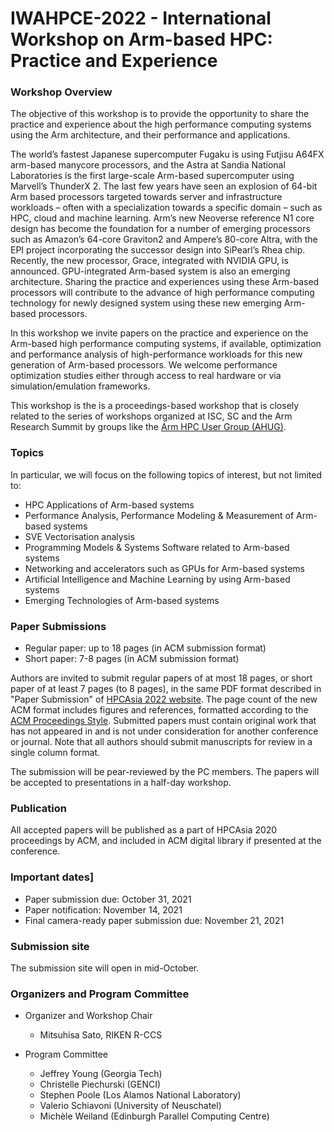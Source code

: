 # IWAHPCE-2022 - International Workshop on Arm-based HPC: Practice and Experience

### Workshop Overview
The objective of this workshop is to provide the opportunity to share the practice and experience about the high performance computing systems using the Arm architecture, and their performance and applications. 

The world’s fastest Japanese supercomputer Fugaku is using Futjisu A64FX arm-based manycore processors, and the Astra at Sandia National Laboratories is the first large-scale Arm-based supercomputer using Marvell’s ThunderX 2. The last few years have seen an explosion of 64-bit Arm based processors targeted towards server and infrastructure workloads – often with a specialization towards a specific domain – such as HPC, cloud and machine learning. Arm’s new Neoverse reference N1 core design has become the foundation for a number of emerging processors such as Amazon’s 64-core Graviton2 and Ampere’s 80-core Altra, with the EPI project incorporating the successor design into SiPearl’s Rhea chip. Recently, the new processor, Grace, integrated with NVIDIA GPU, is announced. GPU-integrated Arm-based system is also an emerging architecture.
Sharing the practice and experiences using these Arm-based processors will contribute to the advance of high performance computing technology for newly designed system using these new emerging Arm-based processors.

In this workshop we invite papers on the practice and experience on the Arm-based high performance computing systems, if available, optimization and performance analysis of high-performance workloads for this new generation of Arm-based processors. We welcome performance optimization studies either through access to real hardware or via simulation/emulation frameworks.

This workshop is the is a proceedings-based workshop that is closely related to the series of workshops organized at ISC, SC and the Arm Research Summit by groups like the [Arm HPC User Group (AHUG)](a-hug.org).

### Topics
In particular, we will focus on the following topics of interest, but not limited to:

- HPC Applications of Arm-based systems
- Performance Analysis, Performance Modeling & Measurement of Arm-based systems
- SVE Vectorisation analysis
- Programming Models & Systems Software related to Arm-based systems
- Networking and accelerators such as GPUs for Arm-based systems
- Artificial Intelligence and Machine Learning by using Arm-based systems
- Emerging Technologies of Arm-based systems

### Paper Submissions

- Regular paper: up to 18 pages (in ACM submission format)
- Short paper: 7-8 pages (in ACM submission format)

Authors are invited to submit regular papers of at most 18 pages, or short paper of at least 7 pages (to 8 pages), in the same PDF format described in "Paper Submission" of [HPCAsia 2022 website](http://sighpc.ipsj.or.jp/HPCAsia2022/). The page count of the new ACM format includes figures and references, formatted according to the [ACM Proceedings Style](http://www.acm.org/publications/proceedings-template). Submitted papers must contain original work that has not appeared in and is not under consideration for another conference or journal. Note that all authors should submit manuscripts for review in a single column format.

The submission will be pear-reviewed by the PC members.
The papers will be accepted to presentations in a half-day workshop.

### Publication
All accepted papers will be published as a part of HPCAsia 2020 proceedings by ACM, and included in ACM digital library if presented at the conference.

### Important dates]
- Paper submission due: October 31, 2021
- Paper notification: November 14, 2021
- Final camera-ready paper submission due: November 21, 2021

### Submission site
The submission site will open in mid-October.
<!-- Submissions via EasyChair [EAHPC-2021](https://easychair.org/conferences/?conf=eahpc2021).~~ -->

### Organizers and Program Committee
- Organizer and Workshop Chair
  - Mitsuhisa Sato, RIKEN R-CCS

- Program Committee
  - Jeffrey Young (Georgia Tech)
  - Christelle Piechurski (GENCI)
  - Stephen Poole (Los Alamos National Laboratory)
  - Valerio Schiavoni (University of Neuschatel)
  - Michèle Weiland (Edinburgh Parallel Computing Centre)

